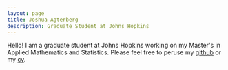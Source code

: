 ```yaml
---
layout: page
title: Joshua Agterberg
description: Graduate Student at Johns Hopkins
---
```

Hello!  I am a graduate student at Johns Hopkins working on my Master's in Applied Mathematics and Statistics. 
Please feel free to peruse my [github](https://github.com/jagterberg) or my [cv](assets/JoshuaAgterbergCV.pdf).

